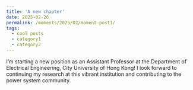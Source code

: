 ```yaml
---
title: 'A new chapter'
date: 2025-02-26
permalink: /moments/2025/02/moment-post1/
tags:
  - cool posts
  - category1
  - category2
---
```


I’m starting a new position as an Assistant Professor at the Department of Electrical Engineering, City University of Hong Kong! I look forward to continuing my research at this vibrant institution and contributing to the power system community.
